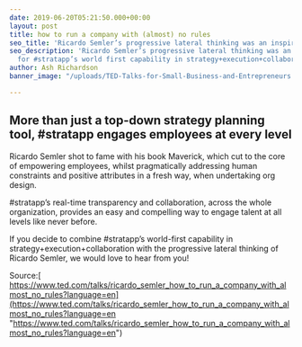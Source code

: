 ```yaml
---
date: 2019-06-20T05:21:50.000+00:00
layout: post
title: how to run a company with (almost) no rules
seo_title: 'Ricardo Semler’s progressive lateral thinking was an inspiration at #stratapp'
seo_description: 'Ricardo Semler’s progressive lateral thinking was an inspiration
  for #stratapp’s world first capability in strategy+execution+collaboration'
author: Ash Richardson
banner_image: "/uploads/TED-Talks-for-Small-Business-and-Entrepreneurs.jpg"

---
```

## More than just a top-down strategy planning tool, #stratapp engages employees at every level

Ricardo Semler shot to fame with his book Maverick, which cut to the core of empowering employees, whilst pragmatically addressing human constraints and positive attributes in a fresh way, when undertaking org design.

\#stratapp’s real-time transparency and collaboration, across the whole organization, provides an easy and compelling way to engage talent at all levels like never before.

If you decide to combine #stratapp’s world-first capability in strategy+execution+collaboration with the progressive lateral thinking of Ricardo Semler, we would love to hear from you!

Source:[ https://www.ted.com/talks/ricardo_semler_how_to_run_a_company_with_almost_no_rules?language=en](https://www.ted.com/talks/ricardo_semler_how_to_run_a_company_with_almost_no_rules?language=en "https://www.ted.com/talks/ricardo_semler_how_to_run_a_company_with_almost_no_rules?language=en")